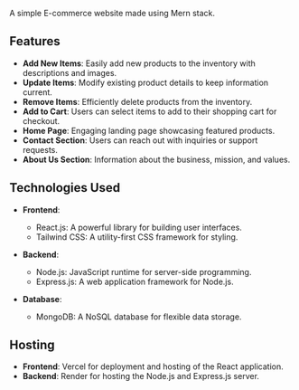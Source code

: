 

A simple E-commerce website made  using Mern stack.

## Features

- **Add New Items**: Easily add new products to the inventory with descriptions and images.
- **Update Items**: Modify existing product details to keep information current.
- **Remove Items**: Efficiently delete products from the inventory.
- **Add to Cart**: Users can select items to add to their shopping cart for checkout.
- **Home Page**: Engaging landing page showcasing featured products.
- **Contact Section**: Users can reach out with inquiries or support requests.
- **About Us Section**: Information about the business, mission, and values.

## Technologies Used

- **Frontend**: 
  - React.js: A powerful library for building user interfaces.
  - Tailwind CSS: A utility-first CSS framework for styling.

- **Backend**: 
  - Node.js: JavaScript runtime for server-side programming.
  - Express.js: A web application framework for Node.js.

- **Database**: 
  - MongoDB: A NoSQL database for flexible data storage.

## Hosting

- **Frontend**: Vercel for  deployment and hosting of the React application.
- **Backend**: Render for hosting the Node.js and Express.js server.

